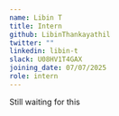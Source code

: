 ```yaml
---
name: Libin T
title: Intern
github: LibinThankayathil
twitter: ""
linkedin: libin-t
slack: U08HV1T4GAX
joining_date: 07/07/2025
role: intern
---
```


Still waiting for this
